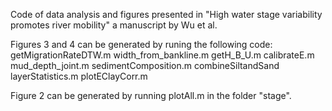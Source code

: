 Code of data analysis and figures presented in "High water stage variability promotes river mobility" a manuscript by Wu et al.

Figures 3 and 4 can be generated by runing the following code:
  getMigrationRateDTW.m
  width_from_bankline.m
  getH_B_U.m
  calibrateE.m
  mud_depth_joint.m
  sedimentComposition.m
  combineSiltandSand
  layerStatistics.m
  plotEClayCorr.m

Figure 2 can be generated by running plotAll.m in the folder "stage".
